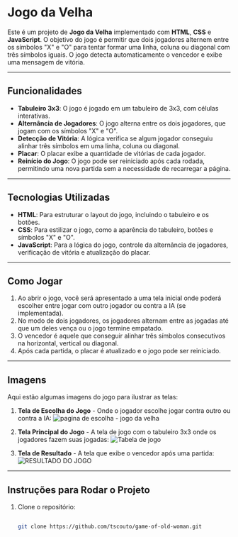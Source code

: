# Jogo da Velha

Este é um projeto de **Jogo da Velha** implementado com **HTML**, **CSS** e **JavaScript**. O objetivo do jogo é permitir que dois jogadores alternem entre os símbolos "X" e "O" para tentar formar uma linha, coluna ou diagonal com três símbolos iguais. O jogo detecta automaticamente o vencedor e exibe uma mensagem de vitória.

---

## Funcionalidades

- **Tabuleiro 3x3**: O jogo é jogado em um tabuleiro de 3x3, com células interativas.
- **Alternância de Jogadores**: O jogo alterna entre os dois jogadores, que jogam com os símbolos "X" e "O".
- **Detecção de Vitória**: A lógica verifica se algum jogador conseguiu alinhar três símbolos em uma linha, coluna ou diagonal.
- **Placar**: O placar exibe a quantidade de vitórias de cada jogador.
- **Reinício do Jogo**: O jogo pode ser reiniciado após cada rodada, permitindo uma nova partida sem a necessidade de recarregar a página.

---

## Tecnologias Utilizadas

- **HTML**: Para estruturar o layout do jogo, incluindo o tabuleiro e os botões.
- **CSS**: Para estilizar o jogo, como a aparência do tabuleiro, botões e símbolos "X" e "O".
- **JavaScript**: Para a lógica do jogo, controle da alternância de jogadores, verificação de vitória e atualização do placar.

---

## Como Jogar

1. Ao abrir o jogo, você será apresentado a uma tela inicial onde poderá escolher entre jogar com outro jogador ou contra a IA (se implementada).
2. No modo de dois jogadores, os jogadores alternam entre as jogadas até que um deles vença ou o jogo termine empatado.
3. O vencedor é aquele que conseguir alinhar três símbolos consecutivos na horizontal, vertical ou diagonal.
4. Após cada partida, o placar é atualizado e o jogo pode ser reiniciado.

---

## Imagens

Aqui estão algumas imagens do jogo para ilustrar as telas:

1. **Tela de Escolha do Jogo** - Onde o jogador escolhe jogar contra outro ou contra a IA:
   ![pagina de escolha - jogo da velha](https://github.com/user-attachments/assets/a8e588c6-595f-4826-94ad-d5ab16f1812b)


2. **Tela Principal do Jogo** - A tela de jogo com o tabuleiro 3x3 onde os jogadores fazem suas jogadas:
  ![Tabela de jogo ](https://github.com/user-attachments/assets/ae5f71cd-1d06-4a58-9493-5ee4de5c6a73)


3. **Tela de Resultado** - A tela que exibe o vencedor após uma partida:
  ![RESULTADO DO JOGO](https://github.com/user-attachments/assets/c1d9e379-50ad-4b4f-b92c-e1f86656a2bf)


---

## Instruções para Rodar o Projeto

1. Clone o repositório:
   ```bash
  
   git clone https://github.com/tscouto/game-of-old-woman.git

